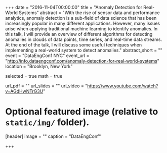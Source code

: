 +++
date = "2016-11-04T00:00:00"
title = "Anomaly Detection for Real-World Systems"
abstract = "With the rise of sensor data and performance analytics, anomaly detection is a sub-field of data science that has been increasingly popular in many different applications. However, many issues arise when applying traditional machine learning to identify anomalies. In this talk, I will provide an overview of different algorithms for detecting anomalies in clouds of data points, time series, and real-time data streams. At the end of the talk, I will discuss some useful techniques when implementing a real-world system to detect anomalies."
abstract_short = ""
event = "DataEngConf NYC"
event_url = "http://info.dataengconf.com/anomaly-detection-for-real-world-systems"
location = "Brooklyn, New York"

selected = true
math = true

url_pdf = ""
url_slides = ""
url_video = "https://www.youtube.com/watch?v=AGdHwNTrG3U"

# Optional featured image (relative to `static/img/` folder).
[header]
image = ""
caption = "DataEngConf"

+++


